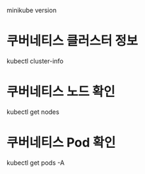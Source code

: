 minikube version

# 쿠버네티스 클러스터 정보

kubectl cluster-info

# 쿠버네티스 노드 확인

kubectl get nodes

# 쿠버네티스 Pod 확인

kubectl get pods -A
